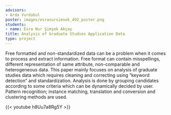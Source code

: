 ```yaml
---
advisors:
- Arda Yurdakul
poster: images/esranursimsek_492_poster.png
students:
- name: Esra Nur Şimşek Akçay
title: Analysis of Graduate Studies Application Data
type: project
---
```


Free formatted and non-standardized data can be a problem when it comes to process and extract information. Free format can contain misspellings, different representation of same attribute, non-comparable and heterogeneous data. This paper mainly focuses on analysis of graduate studies data which requires cleaning and correcting using “keyword detection” and standardization. Analysis is done by grouping candidates according to some criteria which can be dynamically decided by user. Pattern recognition; instance matching, translation and conversion and clustering methods are used.


{{< youtube h8Uu7a8Rg5Y >}}